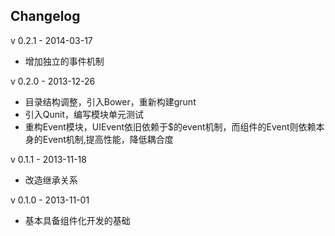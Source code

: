 Changelog
--------------------

v 0.2.1 - 2014-03-17

+ 增加独立的事件机制

v 0.2.0 - 2013-12-26

+ 目录结构调整，引入Bower，重新构建grunt
+ 引入Qunit，编写模块单元测试
+ 重构Event模块，UIEvent依旧依赖于$的event机制，而组件的Event则依赖本身的Event机制,提高性能，降低耦合度

v 0.1.1 - 2013-11-18

+ 改造继承关系

v 0.1.0 - 2013-11-01

+ 基本具备组件化开发的基础
